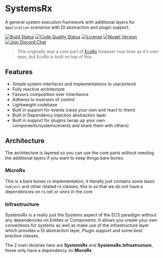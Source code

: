 # SystemsRx
A general system execution framework with additional layers for `Application` scenarios with DI abstraction and plugin support.

[![Build Status][build-status-image]][build-status-url]
[![Code Quality Status][codacy-image]][codacy-url]
[![License][license-image]][license-url]
[![Nuget Version][nuget-image]][nuget-url]
[![Join Discord Chat][discord-image]][discord-url]

> This originally was a core part of [EcsRx](https://github.com/EcsRx/ecsrx) however now lives as it's own repo, but EcsRx is built on top of this.

## Features

- Simple system interfaces and implementations to use/extend
- Fully reactive architecture
- Favours composition over inheritance
- Adheres to inversion of control
- Lightweight codebase
- Built in support for events (raise your own and react to them)
- Built in Dependency Injection abstraction layer
- Built in support for plugins (wrap up your own components/systems/events and share them with others)

## Architecture

The architecture is layered so you can use the core parts without needing the additional layers if you want to keep things bare bones.

### MicroRx

This is a bare bones rx implementation, it literally just contains some basic `Subject` and other related rx classes, this is so that we do not have a dependencies on rx.net or unirx in the core.

### Infrastructure

SystemsRx is a really just the Systems aspect of the ECS paradigm without any dependencies on Entites or Components. It allows you create your own conventions for systems as well as make use of the infrastructure layer which provides a DI abstraction layer, Plugin support and some best practice classes.

The 2 main libraries here are **SystemsRx** and **SystemsRx.Infrastructure**, these only have a dependency on **MicroRx**

[build-status-image]: https://ci.appveyor.com/api/projects/status/6incybkqawq9qe7u?svg=true
[build-status-url]: https://ci.appveyor.com/project/grofit/systemsrx/branch/main
[nuget-image]: https://img.shields.io/nuget/v/systemsrx.svg
[nuget-url]: https://www.nuget.org/packages/SystemsRx/
[discord-image]: https://img.shields.io/discord/488609938399297536.svg
[discord-url]: https://discord.gg/bS2rnGz
[license-image]: https://img.shields.io/github/license/ecsrx/ecsrx.svg
[license-url]: https://github.com/EcsRx/systemsrx/blob/master/LICENSE
[codacy-image]: https://app.codacy.com/project/badge/Grade/eb08368251df43c98aa55a8cbb8d5577
[codacy-url]: https://www.codacy.com/gh/EcsRx/SystemsRx/dashboard?utm_source=github.com&amp;utm_medium=referral&amp;utm_content=EcsRx/SystemsRx&amp;utm_campaign=Badge_Grade
